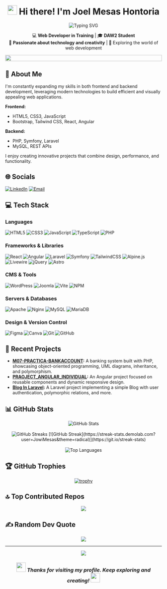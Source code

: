 <div align="center">
  
  # <img src="https://media.giphy.com/media/hvRJCLFzcasrR4ia7z/giphy.gif" width="30px"> Hi there! I'm **Joel Mesas Hontoria**

  ![Typing SVG](https://readme-typing-svg.herokuapp.com?font=Fira+Code&pause=1000&color=F78D1E&center=true&vCenter=true&random=false&width=435&lines=Web+Developer+in+Training;DAW2+Student;Passionate+about+Web+Technologies;Creating+innovative+solutions)
  
  💻 **Web Developer in Training** | 🎓 **DAW2 Student**  
  🌟 **Passionate about technology and creativity** | 🎯 Exploring the world of web development
  
  <img src="https://i.imgur.com/dBaSKWF.gif" height="20" width="100%">
</div>

## 💫 About Me
I'm constantly expanding my skills in both frontend and backend development, leveraging modern technologies to build efficient and visually appealing web applications.

**Frontend:**
- HTML5, CSS3, JavaScript
- Bootstrap, Tailwind CSS, React, Angular

**Backend:**
- PHP, Symfony, Laravel
- MySQL, REST APIs

I enjoy creating innovative projects that combine design, performance, and functionality.

## 🌐 Socials
[![LinkedIn](https://img.shields.io/badge/LinkedIn-%230077B5.svg?logo=linkedin&logoColor=white)](https://linkedin.com/in/joel-mesas) 
[![Email](https://img.shields.io/badge/Email-D14836?logo=gmail&logoColor=white)](mailto:joelmesash@gmail.com)

## 💻 Tech Stack

### Languages
![HTML5](https://img.shields.io/badge/html5-%23E34F26.svg?style=for-the-badge&logo=html5&logoColor=white)
![CSS3](https://img.shields.io/badge/css3-%231572B6.svg?style=for-the-badge&logo=css3&logoColor=white)
![JavaScript](https://img.shields.io/badge/javascript-%23323330.svg?style=for-the-badge&logo=javascript&logoColor=%23F7DF1E)
![TypeScript](https://img.shields.io/badge/typescript-%23007ACC.svg?style=for-the-badge&logo=typescript&logoColor=white)
![PHP](https://img.shields.io/badge/php-%23777BB4.svg?style=for-the-badge&logo=php&logoColor=white)

### Frameworks & Libraries
![React](https://img.shields.io/badge/react-%2320232a.svg?style=for-the-badge&logo=react&logoColor=%2361DAFB)
![Angular](https://img.shields.io/badge/angular-%23DD0031.svg?style=for-the-badge&logo=angular&logoColor=white)
![Laravel](https://img.shields.io/badge/laravel-%23FF2D20.svg?style=for-the-badge&logo=laravel&logoColor=white)
![Symfony](https://img.shields.io/badge/symfony-%23000000.svg?style=for-the-badge&logo=symfony&logoColor=white)
![TailwindCSS](https://img.shields.io/badge/tailwindcss-%2338B2AC.svg?style=for-the-badge&logo=tailwind-css&logoColor=white)
![Alpine.js](https://img.shields.io/badge/alpinejs-white.svg?style=for-the-badge&logo=alpinedotjs&logoColor=%238BC0D0)
![Livewire](https://img.shields.io/badge/livewire-%234e56a6.svg?style=for-the-badge&logo=livewire&logoColor=white)
![jQuery](https://img.shields.io/badge/jquery-%230769AD.svg?style=for-the-badge&logo=jquery&logoColor=white)
![Astro](https://img.shields.io/badge/astro-%232C2052.svg?style=for-the-badge&logo=astro&logoColor=white)

### CMS & Tools
![WordPress](https://img.shields.io/badge/WordPress-%23117AC9.svg?style=for-the-badge&logo=WordPress&logoColor=white)
![Joomla](https://img.shields.io/badge/joomla-%235091CD.svg?style=for-the-badge&logo=joomla&logoColor=white)
![Vite](https://img.shields.io/badge/vite-%23646CFF.svg?style=for-the-badge&logo=vite&logoColor=white)
![NPM](https://img.shields.io/badge/NPM-%23CB3837.svg?style=for-the-badge&logo=npm&logoColor=white)

### Servers & Databases
![Apache](https://img.shields.io/badge/apache-%23D42029.svg?style=for-the-badge&logo=apache&logoColor=white)
![Nginx](https://img.shields.io/badge/nginx-%23009639.svg?style=for-the-badge&logo=nginx&logoColor=white)
![MySQL](https://img.shields.io/badge/mysql-4479A1.svg?style=for-the-badge&logo=mysql&logoColor=white)
![MariaDB](https://img.shields.io/badge/MariaDB-003545?style=for-the-badge&logo=mariadb&logoColor=white)

### Design & Version Control
![Figma](https://img.shields.io/badge/figma-%23F24E1E.svg?style=for-the-badge&logo=figma&logoColor=white)
![Canva](https://img.shields.io/badge/Canva-%2300C4CC.svg?style=for-the-badge&logo=Canva&logoColor=white)
![Git](https://img.shields.io/badge/git-%23F05033.svg?style=for-the-badge&logo=git&logoColor=white)
![GitHub](https://img.shields.io/badge/github-%23121011.svg?style=for-the-badge&logo=github&logoColor=white)

## 🚀 Recent Projects
- **[M07-PRACTICA-BANKACCOUNT](https://github.com/JowiMesas/M07-PRACTICA-BANKACCOUNT):** A banking system built with PHP, showcasing object-oriented programming, UML diagrams, inheritance, and polymorphism.
- **[PRAOJECT_ANGULAR_INDIVIDUAL](https://github.com/JowiMesas/PRAOJECT_ANGULAR_INDIVIDUAL):** An Angular project focused on reusable components and dynamic responsive design.
- **[Blog In Laravel](https://github.com/JowiMesas/pruebablog-joel):** A Laravel project implementing a simple Blog with user authentication, polymorphic relations, and more.

## 📊 GitHub Stats

<div align="center">
  <img src="https://github-readme-stats.vercel.app/api?username=JowiMesas&theme=radical&hide_border=false&include_all_commits=false&count_private=false" alt="GitHub Stats" />
  <br/><br/>
  <!-- Usando una sintaxis más confiable para el widget de streak --> 
  <img src="https://streak-stats.demolab.com?user=JowiMesas&theme=radical" alt="GitHub Streaks"/>
  [![GitHub Streak](https://streak-stats.demolab.com?user=JowiMesas&theme=radical)](https://git.io/streak-stats)
  <br/><br/>
  <img src="https://github-readme-stats.vercel.app/api/top-langs/?username=JowiMesas&theme=radical&hide_border=false&include_all_commits=false&count_private=false&layout=compact" alt="Top Languages" />
</div>

## 🏆 GitHub Trophies
<div align="center">
  
  [![trophy](https://github-profile-trophy.vercel.app/?username=JowiMesas&theme=radical&row=2&column=4)](https://github.com/ryo-ma/github-profile-trophy)
</div>

## 🔝 Top Contributed Repos
<div align="center">
  
  ![](https://github-contributor-stats.vercel.app/api?username=JowiMesas&limit=5&theme=radical&combine_all_yearly_contributions=true)
</div>

## ✍️ Random Dev Quote
<div align="center">
  
  ![](https://quotes-github-readme.vercel.app/api?type=horizontal&theme=radical)
</div>

---

<div align="center">
  
  <img src="https://raw.githubusercontent.com/Trilokia/Trilokia/379277808c61ef204768a61bbc5d25bc7798ccf1/bottom_header.svg" />
  
  ### <img src="https://media.giphy.com/media/WUlplcMpOCEmTGBtBW/giphy.gif" width="30"> *Thanks for visiting my profile. Keep exploring and creating!* <img src="https://media.giphy.com/media/LmNwrBhejkK9EFP504/giphy.gif" width="30">
</div>
